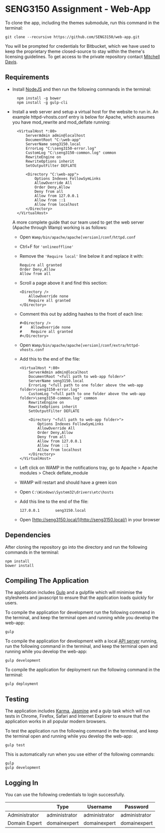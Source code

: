 # SENG3150 Assignment - Web-App

To clone the app, including the themes submodule, run this command in the terminal:

	git clone --recursive https://github.com/SENG3150/web-app.git

You will be prompted for credentials for Bitbucket, which we have used to keep the proprietary theme closed-source to stay within the theme's licensing guidelines. To get access to the private repository contact [Mitchell Davis](https://github.com/mitchdav).

## Requirements
* Install [NodeJS](https://nodejs.org/en/) and then run the following commands in the terminal:

		npm install -g bower
		npm install -g gulp-cli

* Install a web server and setup a virtual host for the website to run in. An example httpd-vhosts.conf entry is below for Apache, which assumes you have mod_rewrite and mod_deflate running:

		<VirtualHost *:80>
	        ServerAdmin admin@localhost
	        DocumentRoot "C:\web-app"
	        ServerName seng3150.local
	        ErrorLog "C:\seng3150-error.log"
	        CustomLog "C:\seng3150-common.log" common     
	        RewriteEngine on
	        RewriteOptions inherit
	        SetOutputFilter DEFLATE
	        
	        <Directory "C:\web-app">
	            Options Indexes FollowSymLinks
	            AllowOverride All
	            Order Deny,Allow
	            Deny from all
	            Allow from 127.0.0.1
	            Allow from ::1
	            Allow from localhost
	        </Directory>
	    </VirtualHost>
    
    A more complete guide that our team used to get the web server (Apache through Wamp) working is as follows:
    
    - Open ```Wamp/bin/apache/apache[version]/conf/httpd.conf```
    - Ctrl+F for ```'onlineoffline'```
    - Remove the ```'Require local'``` line below it and replace it with:
    
        ```
        Require all granted
        Order Deny,Allow
        Allow from all
        ```
	        
    - Scroll a page above it and find this section:
    
        ```
        <Directory />
            AllowOverride none
            Require all granted
        </Directory>
        ```
	        
    - Comment this out by adding hashes to the front of each line:
    
        ```
        #<Directory />
        #    AllowOverride none
        #    Require all granted
        #</Directory>
        ```
    
    - Open ```Wamp/bin/apache/apache[version]/conf/extra/httpd-vhosts.conf```
    - Add this to the end of the file:
    
        ```
        <VirtualHost *:80>
            ServerAdmin admin@localhost
            DocumentRoot "<full path to web-app folder>"
            ServerName seng3150.local
            ErrorLog "<full path to one folder above the web-app folder>\seng3150-error.log"
            CustomLog "<full path to one folder above the web-app folder>\seng3150-common.log" common
            RewriteEngine on
            RewriteOptions inherit
            SetOutputFilter DEFLATE
            
            <Directory "<full path to web-app folder>">
                Options Indexes FollowSymLinks
                AllowOverride All
                Order Deny,Allow
                Deny from all
                Allow from 127.0.0.1
                Allow from ::1
                Allow from localhost
            </Directory>
        </VirtualHost>
        ```
    
    - Left click on WAMP in the notifications tray, go to Apache > Apache modules > Check deflate_module
    - WAMP will restart and should have a green icon
    - Open ```C:\Windows\System32\drivers\etc\hosts```
    - Add this line to the end of the file:
        
        ```
        127.0.0.1       seng3150.local
        ```
    
    - Open [http://seng3150.local/](http://seng3150.local/) in your browser

## Dependencies
After cloning the repository go into the directory and run the following commands in the terminal:
	
	npm install
	bower install
	
## Compiling The Application
The application includes [Gulp](http://gulpjs.com) and a gulpfile which will minimise the stylesheets and javascript to ensure that the application loads quickly for users.

To compile the application for development run the following command in the terminal, and keep the terminal open and running while you develop the web-app:

	gulp

To compile the application for development with a local [API server](https://github.com/SENG3150/server) running, run the following command in the terminal, and keep the terminal open and running while you develop the web-app:

	gulp development

To compile the application for deployment run the following command in the terminal:

	gulp deployment
	
## Testing
The application includes [Karma](https://karma-runner.github.io/1.0/index.html), [Jasmine](https://jasmine.github.io/) and a gulp task which will run tests in Chrome, Firefox, Safari and Internet Explorer to ensure that the application works in all popular modern browsers.

To test the application run the following command in the terminal, and keep the terminal open and running while you develop the web-app:

	gulp test
	
This is automatically run when you use either of the following commands:

	gulp
	gulp development

## Logging In
You can use the following credentials to login successfully.

|                      | Type          | Username      | Password      |
|----------------------|---------------|---------------|---------------|
| Administrator        | administrator | administrator | administrator |
| Domain Expert        | domainexpert  | domainexpert  | domainexpert  |